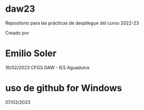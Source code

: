 # daw23
Repositorio para las prácticas de despliegue del curso 2022-23

Creado por
# Emilio Soler
16/02/2023
CFGS DAW - IES Aguadulce

# uso de github for Windows
07/03/2023
